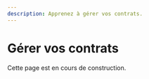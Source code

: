 ```yaml
---
description: Apprenez à gérer vos contrats.
---
```


# Gérer vos contrats

Cette page est en cours de construction.

